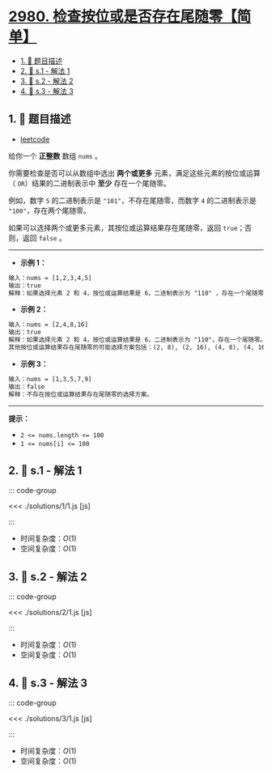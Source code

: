 # [2980. 检查按位或是否存在尾随零【简单】](https://github.com/tnotesjs/TNotes.leetcode/tree/main/notes/2980.%20%E6%A3%80%E6%9F%A5%E6%8C%89%E4%BD%8D%E6%88%96%E6%98%AF%E5%90%A6%E5%AD%98%E5%9C%A8%E5%B0%BE%E9%9A%8F%E9%9B%B6%E3%80%90%E7%AE%80%E5%8D%95%E3%80%91)

<!-- region:toc -->

- [1. 📝 题目描述](#1--题目描述)
- [2. 🎯 s.1 - 解法 1](#2--s1---解法-1)
- [3. 🎯 s.2 - 解法 2](#3--s2---解法-2)
- [4. 🎯 s.3 - 解法 3](#4--s3---解法-3)

<!-- endregion:toc -->

## 1. 📝 题目描述

- [leetcode](https://leetcode.cn/problems/check-if-bitwise-or-has-trailing-zeros/)

给你一个 **正整数** 数组 `nums` 。

你需要检查是否可以从数组中选出 **两个或更多** 元素，满足这些元素的按位或运算（ `OR`）结果的二进制表示中 **至少** 存在一个尾随零。

例如，数字 `5` 的二进制表示是 `"101"`，不存在尾随零，而数字 `4` 的二进制表示是 `"100"`，存在两个尾随零。

如果可以选择两个或更多元素，其按位或运算结果存在尾随零，返回 `true`；否则，返回 `false` 。

---

- **示例 1：**

```txt
输入：nums = [1,2,3,4,5]
输出：true
解释：如果选择元素 2 和 4，按位或运算结果是 6，二进制表示为 "110" ，存在一个尾随零。
```

- **示例 2：**

```txt
输入：nums = [2,4,8,16]
输出：true
解释：如果选择元素 2 和 4，按位或运算结果是 6，二进制表示为 "110"，存在一个尾随零。
其他按位或运算结果存在尾随零的可能选择方案包括：(2, 8), (2, 16), (4, 8), (4, 16), (8, 16), (2, 4, 8), (2, 4, 16), (2, 8, 16), (4, 8, 16), 以及 (2, 4, 8, 16) 。
```

- **示例 3：**

```txt
输入：nums = [1,3,5,7,9]
输出：false
解释：不存在按位或运算结果存在尾随零的选择方案。
```

---

**提示：**

- `2 <= nums.length <= 100`
- `1 <= nums[i] <= 100`

## 2. 🎯 s.1 - 解法 1

::: code-group

<<< ./solutions/1/1.js [js]

:::

- 时间复杂度：$O(1)$
- 空间复杂度：$O(1)$

## 3. 🎯 s.2 - 解法 2

::: code-group

<<< ./solutions/2/1.js [js]

:::

- 时间复杂度：$O(1)$
- 空间复杂度：$O(1)$

## 4. 🎯 s.3 - 解法 3

::: code-group

<<< ./solutions/3/1.js [js]

:::

- 时间复杂度：$O(1)$
- 空间复杂度：$O(1)$
